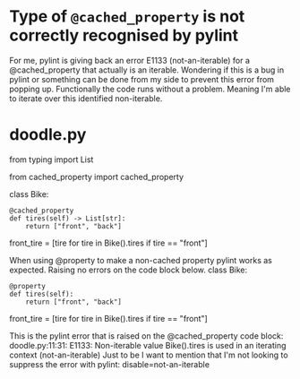 
# Type of `@cached_property` is not correctly recognised by pylint

For me, pylint is giving back an error E1133 (not-an-iterable) for a @cached_property that actually is an iterable. Wondering if this is a bug in pylint or something can be done from my side to prevent this error from popping up.
Functionally the code runs without a problem. Meaning I'm able to iterate over this identified non-iterable.
# doodle.py
from typing import List

from cached_property import cached_property


class Bike:

    @cached_property
    def tires(self) -> List[str]:
        return ["front", "back"]


front_tire = [tire for tire in Bike().tires if tire == "front"]


When using @property to make a non-cached property pylint works as expected. Raising no errors on the code block below.
class Bike:

    @property
    def tires(self):
        return ["front", "back"]


front_tire = [tire for tire in Bike().tires if tire == "front"]


This is the pylint error that is raised on the @cached_property code block:
doodle.py:11:31: E1133: Non-iterable value Bike().tires is used in an iterating context (not-an-iterable)
Just to be I want to mention that I'm not looking to suppress the error with pylint: disable=not-an-iterable

        